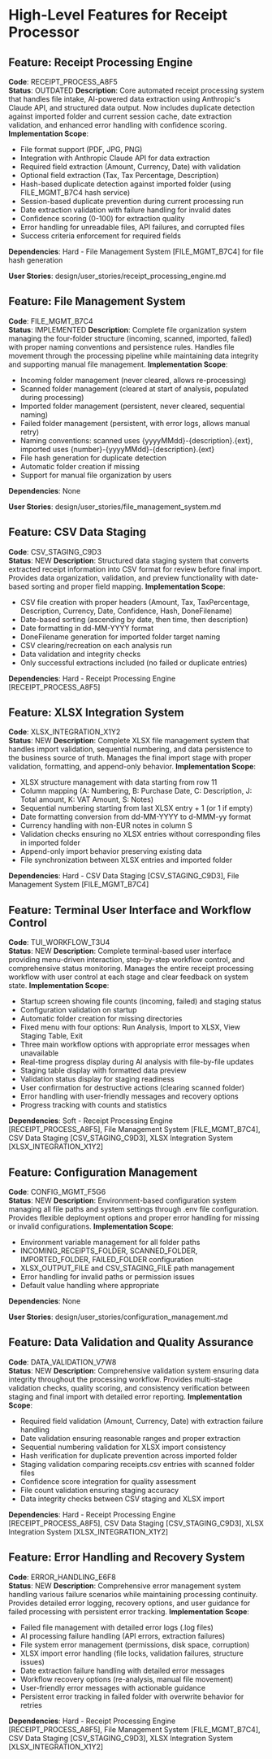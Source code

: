 # High-Level Features for Receipt Processor

## Feature: Receipt Processing Engine
**Code**: RECEIPT_PROCESS_A8F5  
**Status**: OUTDATED
**Description**: Core automated receipt processing system that handles file intake, AI-powered data extraction using Anthropic's Claude API, and structured data output. Now includes duplicate detection against imported folder and current session cache, date extraction validation, and enhanced error handling with confidence scoring.
**Implementation Scope**:
- File format support (PDF, JPG, PNG)
- Integration with Anthropic Claude API for data extraction
- Required field extraction (Amount, Currency, Date) with validation
- Optional field extraction (Tax, Tax Percentage, Description)
- Hash-based duplicate detection against imported folder (using FILE_MGMT_B7C4 hash service)
- Session-based duplicate prevention during current processing run
- Date extraction validation with failure handling for invalid dates
- Confidence scoring (0-100) for extraction quality
- Error handling for unreadable files, API failures, and corrupted files
- Success criteria enforcement for required fields

**Dependencies**: Hard - File Management System [FILE_MGMT_B7C4] for file hash generation

**User Stories**: design/user_stories/receipt_processing_engine.md

## Feature: File Management System
**Code**: FILE_MGMT_B7C4  
**Status**: IMPLEMENTED
**Description**: Complete file organization system managing the four-folder structure (incoming, scanned, imported, failed) with proper naming conventions and persistence rules. Handles file movement through the processing pipeline while maintaining data integrity and supporting manual file management.
**Implementation Scope**:
- Incoming folder management (never cleared, allows re-processing)
- Scanned folder management (cleared at start of analysis, populated during processing)
- Imported folder management (persistent, never cleared, sequential naming)
- Failed folder management (persistent, with error logs, allows manual retry)
- Naming conventions: scanned uses {yyyyMMdd}-{description}.{ext}, imported uses {number}-{yyyyMMdd}-{description}.{ext}
- File hash generation for duplicate detection
- Automatic folder creation if missing
- Support for manual file organization by users

**Dependencies**: None

**User Stories**: design/user_stories/file_management_system.md

## Feature: CSV Data Staging
**Code**: CSV_STAGING_C9D3  
**Status**: NEW
**Description**: Structured data staging system that converts extracted receipt information into CSV format for review before final import. Provides data organization, validation, and preview functionality with date-based sorting and proper field mapping.
**Implementation Scope**:
- CSV file creation with proper headers (Amount, Tax, TaxPercentage, Description, Currency, Date, Confidence, Hash, DoneFilename)
- Date-based sorting (ascending by date, then time, then description)
- Date formatting in dd-MM-YYYY format
- DoneFilename generation for imported folder target naming
- CSV clearing/recreation on each analysis run
- Data validation and integrity checks
- Only successful extractions included (no failed or duplicate entries)

**Dependencies**: Hard - Receipt Processing Engine [RECEIPT_PROCESS_A8F5]

## Feature: XLSX Integration System
**Code**: XLSX_INTEGRATION_X1Y2  
**Status**: NEW
**Description**: Complete XLSX file management system that handles import validation, sequential numbering, and data persistence to the business source of truth. Manages the final import stage with proper validation, formatting, and append-only behavior.
**Implementation Scope**:
- XLSX structure management with data starting from row 11
- Column mapping (A: Numbering, B: Purchase Date, C: Description, J: Total amount, K: VAT Amount, S: Notes)
- Sequential numbering starting from last XLSX entry + 1 (or 1 if empty)
- Date formatting conversion from dd-MM-YYYY to d-MMM-yy format
- Currency handling with non-EUR notes in column S
- Validation checks ensuring no XLSX entries without corresponding files in imported folder
- Append-only import behavior preserving existing data
- File synchronization between XLSX entries and imported folder

**Dependencies**: Hard - CSV Data Staging [CSV_STAGING_C9D3], File Management System [FILE_MGMT_B7C4]

## Feature: Terminal User Interface and Workflow Control
**Code**: TUI_WORKFLOW_T3U4  
**Status**: NEW
**Description**: Complete terminal-based user interface providing menu-driven interaction, step-by-step workflow control, and comprehensive status monitoring. Manages the entire receipt processing workflow with user control at each stage and clear feedback on system state.
**Implementation Scope**:
- Startup screen showing file counts (incoming, failed) and staging status
- Configuration validation on startup
- Automatic folder creation for missing directories
- Fixed menu with four options: Run Analysis, Import to XLSX, View Staging Table, Exit
- Three main workflow options with appropriate error messages when unavailable
- Real-time progress display during AI analysis with file-by-file updates
- Staging table display with formatted data preview
- Validation status display for staging readiness
- User confirmation for destructive actions (clearing scanned folder)
- Error handling with user-friendly messages and recovery options
- Progress tracking with counts and statistics

**Dependencies**: Soft - Receipt Processing Engine [RECEIPT_PROCESS_A8F5], File Management System [FILE_MGMT_B7C4], CSV Data Staging [CSV_STAGING_C9D3], XLSX Integration System [XLSX_INTEGRATION_X1Y2]

## Feature: Configuration Management
**Code**: CONFIG_MGMT_F5G6  
**Status**: NEW
**Description**: Environment-based configuration system managing all file paths and system settings through .env file configuration. Provides flexible deployment options and proper error handling for missing or invalid configurations.
**Implementation Scope**:
- Environment variable management for all folder paths
- INCOMING_RECEIPTS_FOLDER, SCANNED_FOLDER, IMPORTED_FOLDER, FAILED_FOLDER configuration
- XLSX_OUTPUT_FILE and CSV_STAGING_FILE path management
- Error handling for invalid paths or permission issues
- Default value handling where appropriate

**Dependencies**: None

**User Stories**: design/user_stories/configuration_management.md

## Feature: Data Validation and Quality Assurance
**Code**: DATA_VALIDATION_V7W8  
**Status**: NEW
**Description**: Comprehensive validation system ensuring data integrity throughout the processing workflow. Provides multi-stage validation checks, quality scoring, and consistency verification between staging and final import with detailed error reporting.
**Implementation Scope**:
- Required field validation (Amount, Currency, Date) with extraction failure handling
- Date validation ensuring reasonable ranges and proper extraction
- Sequential numbering validation for XLSX import consistency
- Hash verification for duplicate prevention across imported folder
- Staging validation comparing receipts.csv entries with scanned folder files
- Confidence score integration for quality assessment
- File count validation ensuring staging accuracy
- Data integrity checks between CSV staging and XLSX import

**Dependencies**: Hard - Receipt Processing Engine [RECEIPT_PROCESS_A8F5], CSV Data Staging [CSV_STAGING_C9D3], XLSX Integration System [XLSX_INTEGRATION_X1Y2]

## Feature: Error Handling and Recovery System
**Code**: ERROR_HANDLING_E6F8  
**Status**: NEW
**Description**: Comprehensive error management system handling various failure scenarios while maintaining processing continuity. Provides detailed error logging, recovery options, and user guidance for failed processing with persistent error tracking.
**Implementation Scope**:
- Failed file management with detailed error logs (.log files)
- AI processing failure handling (API errors, extraction failures)
- File system error management (permissions, disk space, corruption)
- XLSX import error handling (file locks, validation failures, structure issues)
- Date extraction failure handling with detailed error messages
- Workflow recovery options (re-analysis, manual file movement)
- User-friendly error messages with actionable guidance
- Persistent error tracking in failed folder with overwrite behavior for retries

**Dependencies**: Hard - Receipt Processing Engine [RECEIPT_PROCESS_A8F5], File Management System [FILE_MGMT_B7C4], CSV Data Staging [CSV_STAGING_C9D3], XLSX Integration System [XLSX_INTEGRATION_X1Y2]